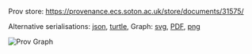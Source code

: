 
Prov store: https://provenance.ecs.soton.ac.uk/store/documents/31575/
	
Alternative serialisations: [json](https://provenance.ecs.soton.ac.uk/store/documents/31575.json), [turtle](https://provenance.ecs.soton.ac.uk/store/documents/31575.ttl), 
Graph: [svg](https://provenance.ecs.soton.ac.uk/store/documents/31575.svg), [PDF](https://provenance.ecs.soton.ac.uk/store/documents/31575.pdf), [png](https://provenance.ecs.soton.ac.uk/store/documents/31575.png)

![Prov Graph](https://provenance.ecs.soton.ac.uk/store/documents/31575.png)

		